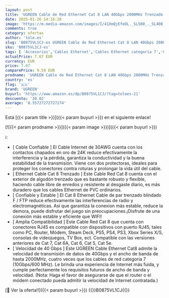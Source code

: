 ```yaml
---
layout: post
title: 'UGREEN Cable de Red Ethernet Cat 8 LAN 40Gbps 2000MHz Trenzado con Conector RJ45  Compatible con Steam Deck PS5 PS4 Xbox X/S PC TV Box Router Servidor NAS  2 Metros'
date: 2025-01-26 14:16:28
image: 'https://m.media-amazon.com/images/I/41XmQjEfeDL._SL500_._SL400_.jpg'
comments: true
category: ofertas
author: 'tole.es'
slug: 'B0875VL1CJ-es UGREEN Cable de Red Ethernet Cat 8 LAN 40Gbps 2000MHz...'
sku: 'B0875VL1CJ-es'
tags: [ 'Accesorios','Cables Ethernet','Cables Ethernet categoría 7','Cables y accesorios','Cables y conectores','Informática','ps4','ps5','ugreen','xbox','🇪🇸', ]
actualPrice: 7.67 EUR
currency: EUR
price: 7.67
comparePrice: 9.59 EUR
prodname: 'UGREEN Cable de Red Ethernet Cat 8 LAN 40Gbps 2000MHz Trenzado con Conector RJ45  Compatible con Steam Deck PS5 PS4 Xbox X/S PC TV Box Router Servidor NAS  2 Metros'
country: 'es'
flag: '🇪🇸'
brand: 'UGREEN'
buyurl: 'https://www.amazon.es/dp/B0875VL1CJ/?tag=tolees-21'
descuento: '20.02'
average: '8.55727272727274'
---
```


Está [{{< param title >}}]({{< param buyurl >}}) en el siguiente enlace!

[![{{< param prodname >}}]({{< param image >}})]({{< param buyurl >}})

ℹ️:

- [ Cable Confiable ] El Cable Internet de 30AWG cuenta con los contactos chapados en oro de 24K reduce efectivamente la interferencia y la pérdida, garantiza la conductividad y la buena estabilidad de la transmisión. Viene con dos protectoras, ideales para proteger los conectores contra roturas y prolongar la vida útil del cable.
- [ Ethernet Cable Cat 8 Trenzado ] Este Cable Red Cat 8 cuenta con el exterior de algodón trenzado que es bastante robusto y flexible, haciendo cable libre de enredos y resistente al desgaste diario, es más duradero que los cables Ethernet de PVC ordinarios.
- [ Confiable y Estable ] El Cat 8 Ethernet Cable de par trenzado blindado F / FTP reduce efectivamente las interferencias de radio y electromagnéticas. Así que garantiza la conexion más estable, reduce la demora, puede disfrutar del juego sin preocupaciones.¡Disfrute de una conexión más estable y eficiente que WIFI!
- [ Amplia Compatibilidad ] Este Cable Red Cat 8 que cuenta con conectores RJ45 es compatible con dispositivos con puerto RJ45, tales como PC, Router, Módem, Steam Deck, PS5, PS4, PS3, Xbox Series X/S, consolas de videojuegos, TV Box, ect. Compatible con las versiones anteriores de Cat 7, Cat 6A, Cat 6, Cat 5, Cat 5e.
- [ Velocidad de 40 Gbps ] Este UGREEN Cable Ethernet Cat8 admite la velocidad de transmisión de datos de 40Gbps y el ancho de banda de hasta 2000MHz, cuatro veces que los cables de red categoría 7 (10Gbps/600 MHz). Le brinda una experiencia de Internet más fuida, y cumple perfectamente los requisitos futuros de ancho de banda y velocidad. (Nota: Haga el favor de asegurarse de que el router o el módem conectado pueda admitir la velocidad de Internet contratada.)

[🛒 Ver la oferta!!]({{< param buyurl >}})
{{<world>}}B0875VL1CJ{{</world>}}
